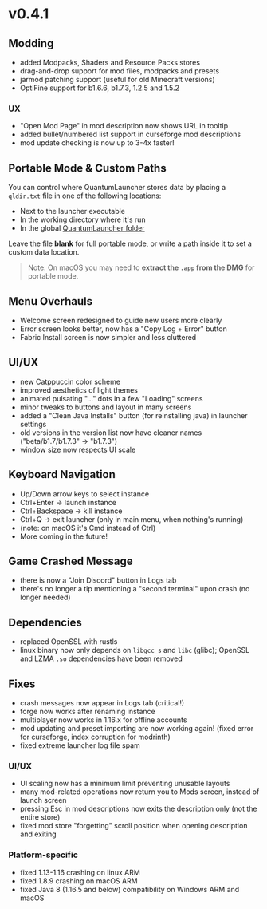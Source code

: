 # v0.4.1
## Modding
- added Modpacks, Shaders and Resource Packs stores
- drag-and-drop support for mod files, modpacks and presets
- jarmod patching support (useful for old Minecraft versions)
- OptiFine support for b1.6.6, b1.7.3, 1.2.5 and 1.5.2
### UX
- "Open Mod Page" in mod description now shows URL in tooltip
- added bullet/numbered list support in curseforge mod descriptions
- mod update checking is now up to 3-4x faster!

## Portable Mode & Custom Paths
You can control where QuantumLauncher stores data by placing a `qldir.txt` file in one of the following locations:
- Next to the launcher executable
- In the working directory where it's run
- In the global [QuantumLauncher folder](https://mrmayman.github.io/quantumlauncher/faq#files-location)

Leave the file **blank** for full portable mode, or write a path inside it to set a custom data location.
> Note: On macOS you may need to **extract the `.app` from the DMG** for portable mode.

## Menu Overhauls
- Welcome screen redesigned to guide new users more clearly
- Error screen looks better, now has a "Copy Log + Error" button
- Fabric Install screen is now simpler and less cluttered
## UI/UX
- new Catppuccin color scheme
- improved aesthetics of light themes
- animated pulsating "..." dots in a few "Loading" screens
- minor tweaks to buttons and layout in many screens
- added a "Clean Java Installs" button (for reinstalling java) in launcher settings
- old versions in the version list now have cleaner names ("beta/b1.7/b1.7.3" -> "b1.7.3")
- window size now respects UI scale
## Keyboard Navigation
- Up/Down arrow keys to select instance
- Ctrl+Enter -> launch instance
- Ctrl+Backspace -> kill instance
- Ctrl+Q -> exit launcher (only in main menu, when nothing's running)
- (note: on macOS it's Cmd instead of Ctrl)
- More coming in the future!
## Game Crashed Message
- there is now a "Join Discord" button in Logs tab
- there's no longer a tip mentioning a "second terminal" upon crash (no longer needed)
## Dependencies
- replaced OpenSSL with rustls
- linux binary now only depends on `libgcc_s` and `libc` (glibc);
  OpenSSL and LZMA `.so` dependencies have been removed
## Fixes
- crash messages now appear in Logs tab (critical!)
- forge now works after renaming instance
- multiplayer now works in 1.16.x for offline accounts
- mod updating and preset importing are now working again! (fixed error for curseforge, index corruption for modrinth)
- fixed extreme launcher log file spam
### UI/UX
- UI scaling now has a minimum limit preventing unusable layouts
- many mod-related operations now return you to Mods screen, instead of launch screen
- pressing Esc in mod descriptions now exits the description only (not the entire store)
- fixed mod store "forgetting" scroll position when opening description and exiting
### Platform-specific
- fixed 1.13-1.16 crashing on linux ARM
- fixed 1.8.9 crashing on macOS ARM
- fixed Java 8 (1.16.5 and below) compatibility on Windows ARM and macOS
